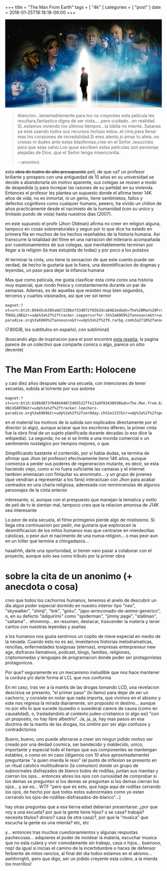 +++
title      = "The Man From Earth"
tags       = [ "4k" ]
categories = [ "post" ]
date       = 2018-01-25T18:18:18-06:00
+++

![](/img/the-man-from-earth.jpg)

> Atencion...lamentablemente para los no creyentes esta pelicula les
> resultara,fantastica digna de ser vista.....pero cuidado...en realidad
> SI..estamos viviendo los ultimos tiempos...la biblia no miente..Satanas ya
> esta usando todos sus recursos incluso estos..el cine,para llenar mas los
> corazones de incredulidad.Si eres atento,si amas tu alma..no creeas ni dudes
> ante estas blasfemias,cree en el Señor Jesucristo para que seas salvo.Los quue
> escriben estas peliculas son personas alejadas de Dios..que el Señor tenga
> misericordia.
>
> --anonimo

esta ~~obra de teatro de alto presupuesto~~ peli, de que va? un profesor
brillante y prospero con una antiguedad de 10 años en su universidad se decide a
abandonarla sin motivo aparente, sus colegas se reunen a modo de despedida (y
para increpar las razones de su partida) en su vivienda. Entonces el profesor
les plantea un supuesto donde el afirma tener 14K años de vida, no es inmortal,
ni un genio, tiene sentimietos, fallos y defectos cognitivos como cualquier
humano, peeero, ha vivido un chilion de años practicamente desde el nacimieto de
la humanidad (con su unico y limitado pundo de vista) hasta nuestros dias
(2007).

en este supuesto el profe (Jhon Oldman) afirma no creer en religion alguna,
tampoco en cosas sobrenaturales y segun por lo que dice ha estado en primera
fila en muchos de los hechos reseñables de la historia humana. Asi transcurre la
totalidad del filme en una narracion del milenario acompañada por
cuestionamientos de sus colegas, que inevitablemente terminan por llegar a la
religion (la mas estupida de todas) y por poco a los putazos

Al terminar la cinta, uno tiene la sensacion de que este cuento puede ser verdad, de hecho
le gustaria que lo fuera, una desmitificacion de dogmas y leyendas, un paso para
dejar la infancia humana

Mas que como pelicula, me gusta clasificar esta cinta como una historia muy
especial, que rondo fresca y constantemente durante un par de semanas. Ademas, es
de aquellas que resisten muy bien segundos, terceros y cuartos visionados, asi que ver sin temor

    magnet:?xt=urn:btih:85645cb305ab67220bef33d072f65b2dca84b2ed&dn=The%20Man%20From%20Earth%202007%201080p%20BluRay%20x264-THUGLiNE&tr=udp%3a%2f%2ftracker.coppersurfer.tk%3a6969%2fannounce&tr=udp%3a%2f%2ftracker.leechers-paradise.org%3a6969%2fannounce&tr=udp%3a%2f%2f9.rarbg.com%3a2710%2fannounce&tr=udp%3a%2f%2fexplodie.org%3a6969%2fannounce&tr=udp%3a%2f%2ftracker.opentrackr.org%3a1337%2fannounce&tr=udp%3a%2f%2ftracker.zer0day.to%3a1337%2fannounce

(7.80GiB, los subtitulos en español, con subliminal)

(buscando algo de inspiracion para el post encontre [esta reseña](https://howtoarsenio.blogspot.com/2016/07/resena-pelicula-man-from-earth.html),
la pagina parece de un colectivo que comparte comics o algo, parece un sitio decente)

# The Man From Earth: Holocene

y casi diez años despues sale una secuela, con intenciones de tener secuelas,
subida al torrente por sus autores

    magnet:?xt=urn:btih:b106d873f846b94072d69522ffe13a9f83430938&dn=The.Man.from.Earth.Holocene.2017.1080p.BluRay.x264-UNiVEARTH&tr=udp%3a%2f%2ftracker.leechers-paradise.org%3a6969&tr=udp%3a%2f%2fzer0day.ch%3a1337&tr=udp%3a%2f%2fopen.demonii.com%3a1337

en el material los motivos de la subida son explicados directamente por el
director (o algo), aunque aclarar que los escritores diferen, la primer cinta fue la
obra final de un sujeto planificada durante decadas (o eso dice la wikipedia).
La segunda, no se si se limite a una movida comercial o un sentimiento
nostalgico por tiempos mejores, o que.

Simplificando bastante el contenido, por si habia dudas, se termina de afirmar que Jhon (el
profesor) efectivamente tiene 14K años, aunque comienza a perder sus poderes de
regeneracion mutante, es decir, se esta haciendo viejo, como si no fuera
suficiente las camaras y el internet tambien amenazan con finiquitar su
anonimato... y un grupo de jovenes (que vendrian a representar a los fans)
interactuan con Jhon para acabar centrados en una charla religiosa, aderesada
con reminicensias de algunos personajes de la cinta anterior

interesante, si, aunque con el prespuesto que manejan la tematica y estilo de
peli de tv le sientan mal, tampoco creo que la relacion amorosa de J14K sea interesante

Lo peor de esta secuela, el filme primigenio pierde algo de mistisismo. Si llega
otra continuacion por pedir, me gustaria que exploracen la desmitificacion de los
mitos humanos mas que centrarse en mierdecillas catolicas, o peor aun el
nacimento de una nueva religion... o mas peor aun en un triller que termine a
chingadazos...

haaahhh, darle una oportunidad, si tienen varo pasar a colaborar con el proyecto,
aunque solo sea como tributo por la primer obra

# sobre la cita de un anonimo (+ anecdota o cosa)

creo que todos los cachorros humanos, tenemos el anelo de descubrir un dia algun
poder especial dormido en nuestro interior tipo "neo", "skywalker", "shinji", "link",
"goku", "japo-arrinconado-de-anime-generico", o, en su defecto *"adquirirlo"*
como "spiderman", "jimmy page", "stallman", "saitama"... ehmmmp... en resumen,
destacar, trascender la materia y tener cantos con nuestras leyendas y
asañas

a los humanos nos gusta sentirnos un copito de nieve especial en medio de la
nevada. Cuando esto no es asi, inventamos historias melodramaticas, rencillas,
enfermedades tosigosas (eternas), empresas enterpreneur new age, disfraces
llamativos, podcast, blogs, familias, religiones, criptomonedas y lenguajes de
programacion donde poder ser protagonistas protagonicos.

Por que? seguramente es un mecanismo ineludible que nos hace mantener la cordura
y/o darle forma al LCL que nos conforma

En mi caso, tras ver a la mantis de las drogas tomando LCD, una revelacion
descisiva se presento, "el primer paso" (lo llamo) para dejar de ser un
cachorro, y consiste en notar que nada importa, que vivimos en el abismo y este
nos regresa la mirada diariamente, sin proposito ni destino... aunque no por
ello lo que sucede (susedio o susedera) carece de causa (como en causalidad), o,
trasladandolo al contexto judeo-cristianico (o algo asi) "con un proposito, no
hay libre albedrio". Ja, ja, ja, hay mas pasos en esa doctrina de la mantis de
las drogas, los omitire por ser algo confusos y contradictorios

Bueno, bueno, uno puede aferrarse a creer sin ningun jodido motivo ser creado
por una deidad cosmica, ser bendecido y maldecido, unico, importante y especial
todo el tiempo que sus componentes se mantengan estables, o como en mi caso
(digamos con 10 años aproximadamente) preguntarse "a quien mierda le reso" (el
punto de inflexion se presento en un ritual catolico multitudinario (la
comunion) donde un grupo de subnormales disfrazados de blanco todos de rodillas,
juntan sus manitas y cierran los ojos... entonces abres los ojos con curiosidad
de comprobar si los demas se preguntan si los demas se preguntan si los demas
cierran los ojos... y asi es... WTF "pero que es esto, que hago aqui de rodillas
cerrando los ojos, de hecho por que todos estos subnormales como yo estan
cerrando los ojos-de-rodillas-disfrasados-de-blanco"...)

hay otras preguntas que a esa tierna edad deberian presentarse: ¿por que voy a una
escuela? por que la gente tiene hijos? o se casa? trabaja? necesita titulos?
dinero? casa (la otra casa)?, por que la "musica" que escucha la gente es
una mierda? etc, etc

y... entonces tras muchos cuestionamientos y algunas respustas pachecosas...
adquieres el poder de moldear la materia, escuchar musica que no esta culera y
vivir comodamente sin trabajo, casa o hijos... buenooo, nop! da igual si inicias el
camino de la incertidumbre o haces de defensor ferbiente de mitos rancios, al
final del dia todos estamos en el abismo... awhhrrrghh, pero que digo, ser un
jodido creyente esta culero, a la mierda los morrillos!
